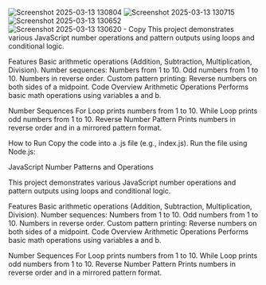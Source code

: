 ![Screenshot 2025-03-13 130804](https://github.com/user-attachments/assets/b81d7945-403e-4b78-8eb6-82a45c088e17)
![Screenshot 2025-03-13 130715](https://github.com/user-attachments/assets/3086eb7f-1009-4996-ae91-29942757efd5)
![Screenshot 2025-03-13 130652](https://github.com/user-attachments/assets/732740e7-6223-4962-88d2-e18c89decd15)
![Screenshot 2025-03-13 130620 - Copy](https://github.com/user-attachments/assets/8de29f67-1bb0-4497-81d2-9a685246c2de)
This project demonstrates various JavaScript number operations and pattern outputs using loops and conditional logic.

Features Basic arithmetic operations (Addition, Subtraction, Multiplication, Division). Number sequences: Numbers from 1 to 10. Odd numbers from 1 to 10. Numbers in reverse order. Custom pattern printing: Reverse numbers on both sides of a midpoint. Code Overview Arithmetic Operations Performs basic math operations using variables a and b.

Number Sequences For Loop prints numbers from 1 to 10. While Loop prints odd numbers from 1 to 10. Reverse Number Pattern Prints numbers in reverse order and in a mirrored pattern format.

How to Run Copy the code into a .js file (e.g., index.js). Run the file using Node.js:

JavaScript Number Patterns and Operations

This project demonstrates various JavaScript number operations and pattern outputs using loops and conditional logic.

Features Basic arithmetic operations (Addition, Subtraction, Multiplication, Division). Number sequences: Numbers from 1 to 10. Odd numbers from 1 to 10. Numbers in reverse order. Custom pattern printing: Reverse numbers on both sides of a midpoint. Code Overview Arithmetic Operations Performs basic math operations using variables a and b.

Number Sequences For Loop prints numbers from 1 to 10. While Loop prints odd numbers from 1 to 10. Reverse Number Pattern Prints numbers in reverse order and in a mirrored pattern format.
